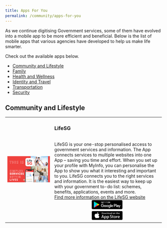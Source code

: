 ```yaml
---
title: Apps For You
permalink: /community/apps-for-you
---
```


As we continue digitising Government services, some of them have evolved into a mobile app to be more efficient and beneficial. Below is the list of mobile apps that various agencies have developed to help us make life smarter. 

Check out the available apps below.

- [Community and Lifestyle](community-and-lifestyle)
- [Family](family)
- [Health and Wellness](health-and-wellness)
- [Identity and Travel](identity-and-travel)
- [Transportation](transportation)
- [Security](security)

## Community and Lifestyle

<table style="width:100%">
  <tr>
  <td style="width:30%">
  <img src="/images/community/LifeSG-Banner.png" alt="Life SG app">
  </td>	
  <td style="width:70%"><h3>LifeSG</h3><br>
  LifeSG is your one-stop personalised access to government services and information. The App connects services to multiple websites into one App – saving you time and effort. When you set up your profile with MyInfo, you can personalise the App to show you what it interesting and important to you. 
  LifeSG connects you to the right services and information. It is the easiest way to keep up with your government to-do list: schemes, benefits, applications, events and more.
  <br>
  <a href="https://www.life.gov.sg/" target="_blank">Find more information on the LifeSG website</a>
  <br>
  <div style="width:100%;display:flex;justify-content:center;"><div style="width:100px;"><a href="https://play.google.com/store/apps/details?id=sg.gov.app.mol" target="_blanket"><img alt="Google Play Store Link" src="/images/community/Google-Play.png"></a></div></div><div style="width:100%;display:flex;justify-content:center;"><div style="width:100px;"><a href="https://apps.apple.com/sg/app/moments-of-life/id1383218758" target="_blanket"><img alt="Apple App Store Link" src="/images/community/Apple-Store.png"></a></div></div>
  </td>
